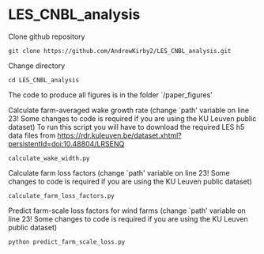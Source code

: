 # LES_CNBL_analysis

Clone github repository
```
git clone https://github.com/AndrewKirby2/LES_CNBL_analysis.git
```
Change directory
```
cd LES_CNBL_analysis
```

The code to produce all figures is in the folder `/paper_figures'

Calculate farm-averaged wake growth rate (change `path' variable on line 23! Some changes to code is required if you are using the KU Leuven public dataset)
To run this script you will have to download the required LES h5 data files from https://rdr.kuleuven.be/dataset.xhtml?persistentId=doi:10.48804/LRSENQ
```
calculate_wake_width.py
```
Calculate farm loss factors (change `path' variable on line 23! Some changes to code is required if you are using the KU Leuven public dataset)
```
calculate_farm_loss_factors.py
```
Predict farm-scale loss factors for wind farms (change `path' variable on line 23! Some changes to code is required if you are using the KU Leuven public dataset)
```
python predict_farm_scale_loss.py
```
